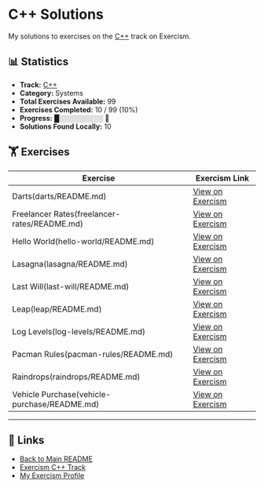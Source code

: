# C++ Solutions

My solutions to exercises on the [C++](https://exercism.org/tracks/cpp) track on Exercism.

## 📊 Statistics

- **Track:** [C++](https://exercism.org/tracks/cpp)
- **Category:** Systems
- **Total Exercises Available:** 99
- **Exercises Completed:** 10 / 99 (10%)
- **Progress:** █░░░░░░░░░ 🔴
- **Solutions Found Locally:** 10

## 🏋️ Exercises

| Exercise | Exercism Link |
|----------|---------------|
| Darts(darts/README.md) | [View on Exercism](https://exercism.org/tracks/cpp/exercises/darts) |
| Freelancer Rates(freelancer-rates/README.md) | [View on Exercism](https://exercism.org/tracks/cpp/exercises/freelancer-rates) |
| Hello World(hello-world/README.md) | [View on Exercism](https://exercism.org/tracks/cpp/exercises/hello-world) |
| Lasagna(lasagna/README.md) | [View on Exercism](https://exercism.org/tracks/cpp/exercises/lasagna) |
| Last Will(last-will/README.md) | [View on Exercism](https://exercism.org/tracks/cpp/exercises/last-will) |
| Leap(leap/README.md) | [View on Exercism](https://exercism.org/tracks/cpp/exercises/leap) |
| Log Levels(log-levels/README.md) | [View on Exercism](https://exercism.org/tracks/cpp/exercises/log-levels) |
| Pacman Rules(pacman-rules/README.md) | [View on Exercism](https://exercism.org/tracks/cpp/exercises/pacman-rules) |
| Raindrops(raindrops/README.md) | [View on Exercism](https://exercism.org/tracks/cpp/exercises/raindrops) |
| Vehicle Purchase(vehicle-purchase/README.md) | [View on Exercism](https://exercism.org/tracks/cpp/exercises/vehicle-purchase) |

---

## 🔗 Links

- [Back to Main README](../README.md)
- [Exercism C++ Track](https://exercism.org/tracks/cpp)
- [My Exercism Profile](https://exercism.org/profiles/princemuel)
